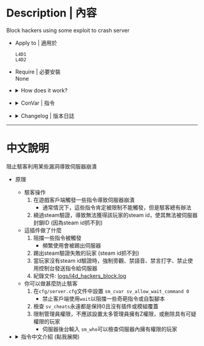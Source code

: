 # Description | 內容
Block hackers using some exploit to crash server

* Apply to | 適用於
    ```
    L4D1
    L4D2
    ```

* Require | 必要安裝
<br>None

* <details><summary>How does it work?</summary>

    * How hackers do
        1. Triggers some commands on client side to crash the server. 
            * Normally, these commands are restricted, but the attacker can trigger them somehow
        2. Stops steam server from validating steam id, so sourcemod banid not working for them (no steam id)
    * How this plugin does
        1. Register some dangerous commands and block entirely
            * Kick client if abuse crash command
        2. Kick players if client's authentication failed (steam id is not valid)
        3. Force to spec + Block chat voicecast of votes and commands while no steam id available
        4. Log record: [logs/l4d_hackers_block.log](logs/l4d_hackers_block.log)
    * What you can do to prevent hackers
        1. Set ```sm_cvar sv_allow_wait_command 0``` to your ```cfg/server.cfg``` to block certain command exploits.
        2. Check ```sv_cheats 0``` and ensure no plugins override it.
        3. Restrict Access, nobody has root(z) access or any suspicious permissions in server 
            * Type ```sm_who``` in server console to check admins in server
</details>

* <details><summary>ConVar | 指令</summary>

    * cfg/sourcemod/l4d_hackers_block.cfg
        ```php
        // 0=Plugin off, 1=Plugin on.
        l4d_hackers_block_enable "1"

        // Time in seconds to check if players has steam id authorized after join server
        l4d_hackers_block_time "10.0"

        // 1=Kick the player if no steam id authorized, 0=Log only
        l4d_hackers_block_kick "1"

        // If 1, Force to spec/Block chat/Block voice/Block commands while no steam id available
        l4d_hackers_block_spec "1"
        ```
</details>

* <details><summary>Changelog | 版本日誌</summary>

    * v1.2 (2025-7-23)
        * Update cvars
        * Force to spec while no steam id available

    * v1.1 (2025-7-20)
        * Update cvars
        * Block chat voice, cast of votes and commands while no steam id available
        * Kick client if abuse crash command

    * v1.0 (2025-7-19)
        * Initial Release
        * Thanks to IfChinsCouldKill
</details>

- - - -
# 中文說明
阻止駭客利用某些漏洞導致伺服器崩潰

* 原理
    * 駭客操作
        1. 在遊戲客戶端觸發一些指令導致伺服器崩潰
            * 通常情況下，這些指令肯定被限制不能觸發，但是駭客總有辦法
        2. 繞過steam驗證，導致無法獲得該玩家的steam id，使其無法被伺服器封鎖ID (因為steam id抓不到) 
    * 這插件做了什麼
        1. 阻擋一些指令被觸發
            * 頻繁使用會被踢出伺服器
        2. 踢出steam驗證失敗的玩家 (steam id抓不到)
        3. 當玩家沒有steam id驗證時，強制旁觀、禁語音、禁言打字、禁止使用控制台發送指令給伺服器
        4. 紀錄文件: [logs/l4d_hackers_block.log](logs/l4d_hackers_block.log)
    * 你可以做甚麼防止駭客
        1. 在```cfg/server.cfg```文件中設置 ```sm_cvar sv_allow_wait_command 0```
            * 禁止客戶端使用```wait```以阻擋一些奇葩指令或自製腳本
        2. 檢查 ```sv_cheats```永遠都是保持0且沒有插件或模組覆蓋
        3. 限制管理員權限，不應該設置太多管理員擁有Z權限，或刪除具有可疑權限的玩家
            * 伺服器後台輸入 ```sm_who```可以檢查伺服器內擁有權限的玩家

* <details><summary>指令中文介紹 (點我展開)</summary>

    * cfg/sourcemod/l4d_hackers_block.cfg
        ```php
        // 0=關閉插件, 1=啟動插件
        l4d_hackers_block_enable "1"

        // 延遲檢查玩家是否有steam id驗證的時間
        l4d_hackers_block_time "10.0"

        // 1=踢出steam驗證失敗的玩家 (steam id抓不到), 0=只記錄log文件
        l4d_hackers_block_kick "1"

        // 為1時，當玩家沒有steam id驗證時，強制旁觀、禁語音、禁言打字、禁止使用控制台發送指令給伺服器
        l4d_hackers_block_spec "1"
        ```
</details>
